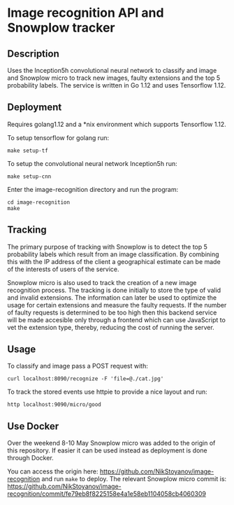 # Image recognition API and Snowplow tracker

## Description
Uses the Inception5h convolutional neural network to classify and image and
Snowplow micro to track new images, faulty extensions and the top 5 probability
labels. The service is written in Go 1.12 and uses Tensorflow 1.12.

## Deployment
Requires golang1.12 and a *nix environment which supports Tensorflow 1.12.

To setup tensorflow for golang run:
```
make setup-tf
```

To setup the convolutional neural network Inception5h run:
```
make setup-cnn
```

Enter the image-recognition directory and run the program:
```
cd image-recognition
make
```

## Tracking
The primary purpose of tracking with Snowplow is to detect the top 5
probability labels which result from an image classification. By combining this
with the IP address of the client a geographical estimate can be made of the
interests of users of the service.

Snowplow micro is also used to track the creation of a new image recognition
process. The tracking is done initially to store the type of valid and invalid
extensions. The information can later be used to optimize the usage for certain
extensions and measure the faulty requests. If the number of faulty requests is
determined to be too high then this backend service will be made accesible only
through a frontend which can use JavaScript to vet the extension type, thereby,
reducing the cost of running the server.

## Usage
To classify and image pass a POST request with:
```
curl localhost:8090/recognize -F 'file=@./cat.jpg'
```

To track the stored events use httpie to provide a nice layout and run:
```
http localhost:9090/micro/good
```

## Use Docker
Over the weekend 8-10 May Snowplow micro was added to the origin of this repository.
If easier it can be used instead as deployment is done through Docker.

You can access the origin here: https://github.com/NikStoyanov/image-recognition and run `make` to deploy.
The relevant Snowplow micro commit is: https://github.com/NikStoyanov/image-recognition/commit/fe79eb8f8225158e4a1e58eb1104058cb4060309

